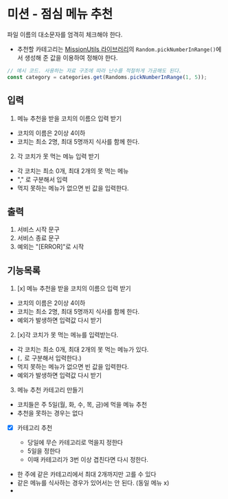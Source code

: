 # 미션 - 점심 메뉴 추천

파일 이름의 대소문자를 엄격히 체크해야 한다.

- 추천할 카테고리는 [MissionUtils 라이브러리](https://github.com/woowacourse-projects/javascript-mission-utils#mission-utils)의 `Random.pickNumberInRange()`에서 생성해 준 값을 이용하여 정해야 한다.

```javascript
// 예시 코드. 사용하는 자료 구조에 따라 난수를 적절하게 가공해도 된다.
const category = categories.get(Randoms.pickNumberInRange(1, 5));
```

## 입력

1. 메뉴 추천을 받을 코치의 이름으 입력 받기

- 코치의 이름은 2이상 4이하
- 코치는 최소 2명, 최대 5명까지 식사를 함께 한다.

2. 각 코치가 못 먹는 메뉴 입력 받기

- 각 코치는 최소 0개, 최대 2개의 못 먹는 메뉴
- "," 로 구분해서 입력
- 먹지 못하는 메뉴가 없으면 빈 값을 입력한다.

## 출력

1. 서비스 시작 문구
2. 서비스 종료 문구
3. 예외는 "[ERROR]"로 시작

## 기능목록

1. [x] 메뉴 추천을 받을 코치의 이름으 입력 받기

- 코치의 이름은 2이상 4이하
- 코치는 최소 2명, 최대 5명까지 식사를 함께 한다.
- 예외가 발생하면 입력값 다시 받기

2. [x]각 코치가 못 먹는 메뉴를 입력받는다.

- 각 코치는 최소 0개, 최대 2개의 못 먹는 메뉴가 있다.
- (`,` 로 구분해서 입력한다.)
- 먹지 못하는 메뉴가 없으면 빈 값을 입력한다.
- 예외가 발생하면 입력값 다시 받기

3. 메뉴 추천 카테고리 만들기

- 코치들은 주 5일(월, 화, 수, 목, 금)에 먹을 메뉴 추천
- 추천을 못하는 경우는 없다
- [x] 카테고리 추천

  - 당일에 무슨 카테고리로 먹을지 정한다
  - 5일을 정한다
  - 이때 카테고리가 3번 이상 겹친다면 다시 정한다.

- 한 주에 같은 카테고리에서 최대 2개까지만 고를 수 있다
- 같은 메뉴를 식사하는 경우가 있어서는 안 된다.
  (동일 메뉴 x)
-
